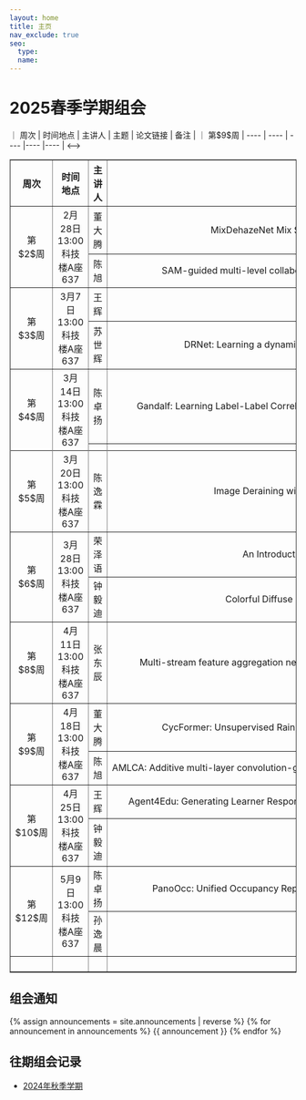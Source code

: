 ```yaml
---
layout: home
title: 主页
nav_exclude: true
seo:
  type: 
  name: 
---
```


# 2025春季学期组会

<!-->｜ 周次  | 时间地点 |  主讲人  |  主题  |  论文链接  |  备注  |
｜ 第$9$周  | ----  | ----  | ----  |----  |----  |
<-->
<table border="1">
  <tr>
    <th style="text-align:center;">周次</th>
    <th>时间地点</th>
    <th>主讲人</th>
    <th>主题</th>
    <th>论文链接</th>
    <th>备注</th>
  </tr>
 <tr>
    <td style="text-align:center;" rowspan="2">第$2$周</td>
    <td style="text-align:center" rowspan="2">2月28日13:00<br>科技楼A座637</td>
    <td style="text-align:center;">董大腾</td>
    <td style="text-align:center; white-space: nowrap">MixDehazeNet Mix Structure Block For Image Dehazing Network</td>
    <td style="text-align:center; white-space: nowrap"><a href="https://ieeexplore.ieee.org/stamp/stamp.jsp?tp=&arnumber=10651326" target= "_blank"> MixDehazeNet Mix Structure Block For Image Dehazing Network </a></td>
    <td style="text-align:center;" rowspan="2"></td>
  </tr>
  <tr>
    <td style="text-align:center;">陈旭</td>
      <td style="text-align:center; white-space: nowrap">SAM-guided multi-level collaborative Transformer for infrared and visible image fusion</td>
    <td style="text-align:center; white-space: nowrap"><a href="https://www.sciencedirect.com/science/article/pii/S0031320325000512?via%3Dihub " target= "_blank" >SAM-guided multi-level collaborative Transformer for infrared and visible image fusion
</a></td>
</tr>
 <tr>
    <td style="text-align:center;" rowspan="2">第$3$周</td>
    <td style="text-align:center" rowspan="2">3月7日13:00<br>科技楼A座637</td>
    <td style="text-align:center;">王辉</td>
    <td style="text-align:center; white-space: nowrap"></td>
    <td style="text-align:center;"></td>
    <td style="text-align:center;" rowspan="2"></td>
  </tr>
  <tr>
    <td style="text-align:center;">苏世辉</td>
    <td style="text-align:center; white-space: nowrap">DRNet: Learning a dynamic recursion network for chaotic rain streak removal</td>
    <td style="text-align:center;"><a href="https://www.sciencedirect.com/science/article/pii/S0031320324007556" target= "_blank"> DRNet: Learning a dynamic recursion network for chaotic rain streak removal </a></td>
  </tr>
  <tr>
    <td style="text-align:center;" rowspan="2">第$4$周</td>
    <td style="text-align:center" rowspan="2">3月14日13:00<br>科技楼A座637</td>
    <td style="text-align:center;">陈卓扬</td>
    <td style="text-align:center; white-space: nowrap">Gandalf: Learning Label-Label Correlations in Extreme Multi-label Classification via Label Features</td>
    <td style="text-align:center;"><a href="https://dl.acm.org/doi/10.1145/3637528.3672063" target= "_blank"> Gandalf: Learning Label-Label Correlations in Extreme Multi-label Classification via Label Features </a></td>
    <td style="text-align:center;" rowspan="2"></td>
  </tr>
  <tr>
    <td style="text-align:center;"></td>
    <td style="text-align:center; white-space: nowrap"></td>
    <td style="text-align:center;"></td>
  </tr>
   <tr>
    <td style="text-align:center;" rowspan="2">第$5$周</td>
    <td style="text-align:center" rowspan="2">3月20日13:00<br>科技楼A座637</td>
    <td style="text-align:center" rowspan="2">陈逸霖</td>
    <td style="text-align:center; white-space: nowrap" rowspan="2">Image Deraining with Frequency-Enhanced State Space Model </td>
    <td style="text-align:center;" rowspan="2"><a href="https://arxiv.org/abs/2405.16470" target= "_blank"> Image Deraining with Frequency-Enhanced State Space Model  </a></td>
    <td style="text-align:center;" rowspan="2"></td>
  </tr>
  <tr>
  </tr>
   <tr>
    <td style="text-align:center;" rowspan="2">第$6$周</td>
    <td style="text-align:center" rowspan="2">3月28日13:00<br>科技楼A座637</td>
    <td style="text-align:center;">荣泽语</td>
    <td style="text-align:center; white-space: nowrap"> An Introduction to Prototype Contrastive Learning</td>
    <td style="text-align:center;"></td>
    <td style="text-align:center;" rowspan="2"></td>
  </tr>
  <tr>
    <td style="text-align:center;">钟毅迪</td>
    <td style="text-align:center; white-space: nowrap">Colorful Diffuse Intrinsic Image Decomposition in the Wild</td>
    <td style="text-align:center;"><a href="https://yaksoy.github.io/ColorfulShading/" target= "_blank"> Colorful Diffuse Intrinsic Image Decomposition in the Wild </a></td>
  </tr>
  <tr>
    <td style="text-align:center;" rowspan="2">第$8$周</td>
    <td style="text-align:center" rowspan="2">4月11日13:00<br>科技楼A座637</td>
    <td style="text-align:center;">张东辰</td>
    <td style="text-align:center; white-space: nowrap" rowspan="2">Multi-stream feature aggregation network with multi-scale supervision for single image dehazing </td>
    <td style="text-align:center;" rowspan="2"><a href="https://www.sciencedirect.com/science/article/abs/pii/S0952197624016440" target= "_blank"> Multi-stream feature aggregation network with multi-scale supervision for single image dehazing  </a></td>
    <td style="text-align:center;" rowspan="2"></td>
  </tr>
  <tr>
  </tr>
  <tr>
    <td style="text-align:center;" rowspan="2">第$9$周</td>
    <td style="text-align:center" rowspan="2">4月18日13:00<br>科技楼A座637</td>
    <td style="text-align:center;">董大腾</td>
    <td style="text-align:center; white-space: nowrap">CycFormer: Unsupervised Rain Removal Network Based on CycleGAN and Transformer</td>
    <td style="text-align:center; white-space: nowrap"><a href="https://ieeexplore.ieee.org/document/10927620" target= "_blank"> CycFormer: Unsupervised Rain Removal Network Based on CycleGAN and Transformer </a></td>
    <td style="text-align:center;" rowspan="2"></td>
  </tr>
  <tr>
    <td style="text-align:center;">陈旭</td>
      <td style="text-align:center; white-space: nowrap">AMLCA: Additive multi-layer convolution-guided cross-attention network for visible and infrared image fusion  </td>
    <td style="text-align:center; white-space: nowrap"><a href="https://www.sciencedirect.com/science/article/pii/S0031320325001281?via%3Dihub  " target= "_blank" >AMLCA: Additive multi-layer convolution-guided cross-attention network for visible and infrared image fusion  
</a></td>
</tr>
<tr>
    <td style="text-align:center;" rowspan="2">第$10$周</td>
    <td style="text-align:center" rowspan="2">4月25日13:00<br>科技楼A座637</td>
    <td style="text-align:center;">王辉</td>
    <td style="text-align:center; white-space: nowrap">Agent4Edu: Generating Learner Response Data by Generative Agents for Intelligent Education Systems</td>
    <td style="text-align:center;"><a href="https://arxiv.org/abs/2501.10332" target="_blank"> Agent4Edu: Generating Learner Response Data by Generative Agents for Intelligent Education Systems</a></td>
    <td style="text-align:center;" rowspan="2"></td>
  </tr>
  <tr>
    <td style="text-align:center;">钟毅迪</td>
    <td style="text-align:center; white-space: nowrap"></td>
    <td style="text-align:center;"></td>
  </tr>
  <tr>
    <td style="text-align:center;" rowspan="2">第$12$周</td>
    <td style="text-align:center" rowspan="2">5月9日13:00<br>科技楼A座637</td>
    <td style="text-align:center;">陈卓扬</td>
    <td style="text-align:center; white-space: nowrap">PanoOcc: Unified Occupancy Representation for Camera-based 3D Panoptic Segmentation</td>
    <td style="text-align:center;"><a href="https://openaccess.thecvf.com/content/CVPR2024/html/Wang_PanoOcc_Unified_Occupancy_Representation_for_Camera-based_3D_Panoptic_Segmentation_CVPR_2024_paper.html" target="_blank">PanoOcc: Unified Occupancy Representation for Camera-based 3D Panoptic Segmentation</a></td>
    <td style="text-align:center;" rowspan="2"></td>
  </tr>
  <tr>
    <td style="text-align:center;">孙逸晨</td>
    <td style="text-align:center; white-space: nowrap"></td>
    <td style="text-align:center;"></td>
  </tr>
  <tr>
    <td style="text-align:center;" rowspan="2"></td>
    <td style="text-align:center;" rowspan="2"></td>
    <td style="text-align:center;" rowspan="2"></td>
    <td style="text-align:center;" rowspan="2"></td>
    <td style="text-align:center;" rowspan="2">&ensp;&ensp;&ensp;&ensp;&ensp;&ensp;&ensp;&ensp;&ensp;&ensp;&ensp;&ensp;&ensp;&ensp;&ensp;&ensp;&ensp;&ensp;&ensp;&ensp;&ensp;&ensp;&ensp;&ensp;&ensp;&ensp;&ensp;&ensp;&ensp;&ensp;&ensp;&ensp;&ensp;&ensp;&ensp;&ensp;&ensp;&ensp;&ensp;&ensp;&ensp;&ensp;&ensp;&ensp;&ensp;&ensp;&ensp;&ensp;&ensp;&ensp;&ensp;&ensp;&ensp;&ensp;&ensp;&ensp;&ensp;&ensp;&ensp;&ensp;&ensp;&ensp;&ensp;&ensp;&ensp;&ensp;</td>
    <td style="text-align:center;" rowspan="2">&ensp;&ensp;&ensp;&ensp;&ensp;&ensp;&ensp;&ensp;&ensp;&ensp;&ensp;&ensp;&ensp;&ensp;&ensp;&ensp;&ensp;</td>
  </tr>
</table>



## 组会通知

{% assign announcements = site.announcements | reverse %}
{% for announcement in announcements %}
{{ announcement }}
{% endfor %}


## 往期组会记录

- [2024年秋季学期](history-2024W.md)
